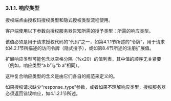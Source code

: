 ### 3.1.1. 响应类型

授权端点由授权码授权类型和隐式授权类型流程使用。

客户端使用以下参数向授权服务器告知所需的授予类型：所需的响应类型。

该值必须是用于请求授权代码的“代码”之一，如第4.1.1节所述的“令牌”，用于请求如4.2.1节所描述的访问令牌（隐式授予），或如第8.4节所述的注册扩展值。

扩展响应类型可能包含以空格分隔（%x20）的值列表，其中值的顺序无关紧要（例如，响应类型“a b”与“b a”相同）。

这种复合响应类型的含义是由它们各自的规范来定义的。


如果授权请求缺少“response_type”参数，或者如果不理解响应类型，授权服务器必须返回错误响应，如4.1.2.1节所述。
